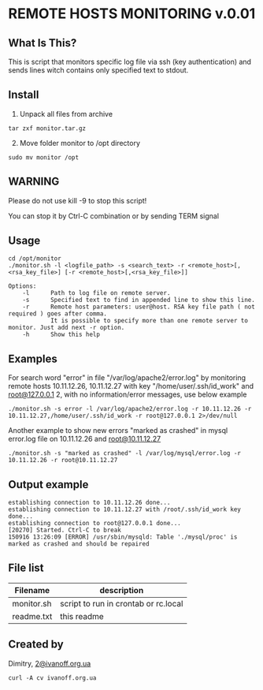 # REMOTE HOSTS MONITORING v.0.01

## What Is This?

This is script that monitors specific log file via ssh (key authentication) 
and sends lines witch contains only specified text to stdout.


## Install

1. Unpack all files from archive

`tar zxf monitor.tar.gz`

2. Move folder monitor to /opt directory

`sudo mv monitor /opt`


## WARNING

Please do not use kill -9 to stop this script!

You can stop it by Ctrl-C combination or by sending TERM signal


## Usage

```
cd /opt/monitor
./monitor.sh -l <logfile_path> -s <search_text> -r <remote_host>[,<rsa_key_file>] [-r <remote_host>[,<rsa_key_file>]]
```

```
Options: 
    -l      Path to log file on remote server.
    -s      Specified text to find in appended line to show this line.
    -r      Remote host parameters: user@host. RSA key file path ( not required ) goes after comma.
            It is possible to specify more than one remote server to monitor. Just add next -r option.
    -h      Show this help
```

## Examples

For search word "error" in file "/var/log/apache2/error.log" by monitoring remote hosts 10.11.12.26,
10.11.12.27 with key "/home/user/.ssh/id_work" and root@127.0.0.1 2, with no information/error
messages, use below example

```
./monitor.sh -s error -l /var/log/apache2/error.log -r 10.11.12.26 -r 10.11.12.27,/home/user/.ssh/id_work -r root@127.0.0.1 2>/dev/null
```

Another example to show new errors "marked as crashed" in mysql error.log file on 10.11.12.26 and root@10.11.12.27

```
./monitor.sh -s "marked as crashed" -l /var/log/mysql/error.log -r 10.11.12.26 -r root@10.11.12.27
```

## Output example

```
establishing connection to 10.11.12.26 done...
establishing connection to 10.11.12.27 with /root/.ssh/id_work key done...
establishing connection to root@127.0.0.1 done...
[20270] Started. Ctrl-C to break
150916 13:26:09 [ERROR] /usr/sbin/mysqld: Table './mysql/proc' is marked as crashed and should be repaired
```

## File list

Filename     | description
-------------|---------------------
monitor.sh  |script to run in crontab or rc.local
readme.txt  |this readme


## Created by

Dimitry, 2@ivanoff.org.ua

`curl -A cv ivanoff.org.ua`

